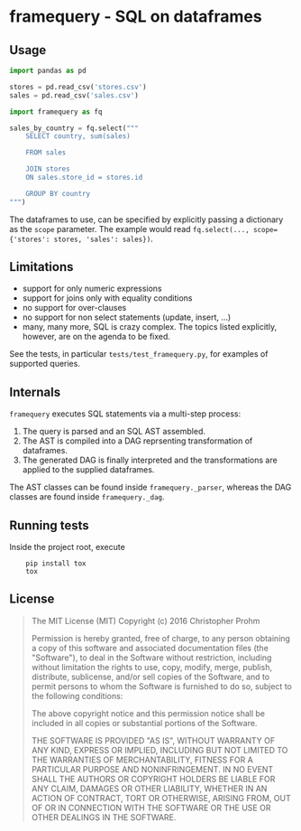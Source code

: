 # framequery - SQL on dataframes

## Usage

```python
import pandas as pd

stores = pd.read_csv('stores.csv')
sales = pd.read_csv('sales.csv')

import framequery as fq

sales_by_country = fq.select("""
    SELECT country, sum(sales)

    FROM sales

    JOIN stores
    ON sales.store_id = stores.id

    GROUP BY country
""")
```

The dataframes to use, can be specified by explicitly passing a dictionary as
the `scope` parameter. The example would read
`fq.select(..., scope={'stores': stores, 'sales': sales})`.

## Limitations

- support for only numeric expressions
- support for joins only with equality conditions
- no support for over-clauses
- no support for non select statements (update, insert, ...)
- many, many more, SQL is crazy complex. The topics listed explicitly, however,
  are on the agenda to be fixed.

See the tests, in particular `tests/test_framequery.py`, for examples of
supported queries.

## Internals

`framequery` executes SQL statements via a multi-step process:

1. The query is parsed and an SQL AST assembled.
2. The AST is compiled into a DAG reprsenting transformation of dataframes.
3. The generated DAG is finally interpreted and the transformations are applied
   to the supplied dataframes.

The AST classes can be found inside `framequery._parser`, whereas the DAG
classes are found inside `framequery._dag`.

## Running tests

Inside the project root, execute

```
    pip install tox
    tox
```

## License

>  The MIT License (MIT)
>  Copyright (c) 2016 Christopher Prohm
>
>  Permission is hereby granted, free of charge, to any person obtaining a copy
>  of this software and associated documentation files (the "Software"), to
>  deal in the Software without restriction, including without limitation the
>  rights to use, copy, modify, merge, publish, distribute, sublicense, and/or
>  sell copies of the Software, and to permit persons to whom the Software is
>  furnished to do so, subject to the following conditions:
>
>  The above copyright notice and this permission notice shall be included in
>  all copies or substantial portions of the Software.
>
>  THE SOFTWARE IS PROVIDED "AS IS", WITHOUT WARRANTY OF ANY KIND, EXPRESS OR
>  IMPLIED, INCLUDING BUT NOT LIMITED TO THE WARRANTIES OF MERCHANTABILITY,
>  FITNESS FOR A PARTICULAR PURPOSE AND NONINFRINGEMENT. IN NO EVENT SHALL THE
>  AUTHORS OR COPYRIGHT HOLDERS BE LIABLE FOR ANY CLAIM, DAMAGES OR OTHER
>  LIABILITY, WHETHER IN AN ACTION OF CONTRACT, TORT OR OTHERWISE, ARISING
>  FROM, OUT OF OR IN CONNECTION WITH THE SOFTWARE OR THE USE OR OTHER
>  DEALINGS IN THE SOFTWARE.
